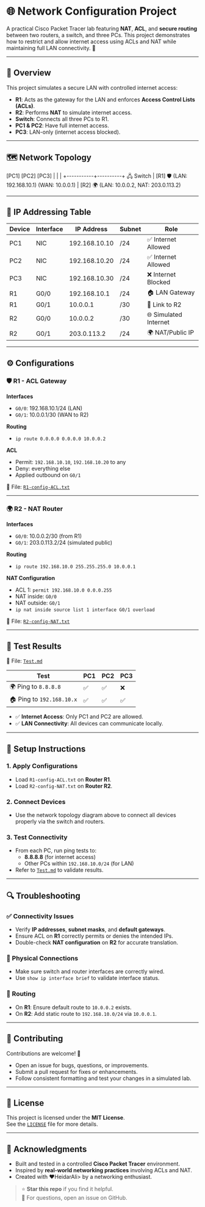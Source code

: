 # 🌐 Network Configuration Project

A practical Cisco Packet Tracer lab featuring **NAT**, **ACL**, and **secure routing** between two routers, a switch, and three PCs. This project demonstrates how to restrict and allow internet access using ACLs and NAT while maintaining full LAN connectivity. 🔐

---

## 📌 Overview

This project simulates a secure LAN with controlled internet access:

- **R1**: Acts as the gateway for the LAN and enforces **Access Control Lists (ACLs)**.
- **R2**: Performs **NAT** to simulate internet access.
- **Switch**: Connects all three PCs to R1.
- **PC1 & PC2**: Have full internet access.
- **PC3**: LAN-only (internet access blocked).

---

## 🗺️ Network Topology

[PC1]      [PC2]      [PC3]
   |          |          |
  +-----------+----------+
         🖧 Switch
             |
          [R1] 🛡️
 (LAN: 192.168.10.1)
 (WAN: 10.0.0.1)
             |
          [R2] 🌍
(LAN: 10.0.0.2, NAT: 203.0.113.2)


---

## 📍 IP Addressing Table

| Device | Interface | IP Address     | Subnet | Role                  |
|--------|-----------|----------------|--------|-----------------------|
| PC1    | NIC       | 192.168.10.10  | /24    | ✅ Internet Allowed    |
| PC2    | NIC       | 192.168.10.20  | /24    | ✅ Internet Allowed    |
| PC3    | NIC       | 192.168.10.30  | /24    | ❌ Internet Blocked    |
| R1     | G0/0      | 192.168.10.1   | /24    | 🏠 LAN Gateway         |
| R1     | G0/1      | 10.0.0.1       | /30    | 🔗 Link to R2          |
| R2     | G0/0      | 10.0.0.2       | /30    | 🌐 Simulated Internet  |
| R2     | G0/1      | 203.0.113.2    | /24    | 🌍 NAT/Public IP       |

---

## ⚙️ Configurations

### 🛡️ R1 - ACL Gateway

**Interfaces**  
- `G0/0`: 192.168.10.1/24 (LAN)  
- `G0/1`: 10.0.0.1/30 (WAN to R2)

**Routing**  
- `ip route 0.0.0.0 0.0.0.0 10.0.0.2`

**ACL**  
- Permit: `192.168.10.10`, `192.168.10.20` to any  
- Deny: everything else  
- Applied outbound on `G0/1`

📄 File: [`R1-config-ACL.txt`](R1-config-ACL.txt)

---

### 🌍 R2 - NAT Router

**Interfaces**  
- `G0/0`: 10.0.0.2/30 (from R1)  
- `G0/1`: 203.0.113.2/24 (simulated public)

**Routing**  
- `ip route 192.168.10.0 255.255.255.0 10.0.0.1`

**NAT Configuration**  
- ACL 1: `permit 192.168.10.0 0.0.0.255`  
- NAT inside: `G0/0`  
- NAT outside: `G0/1`  
- `ip nat inside source list 1 interface G0/1 overload`

📄 File: [`R2-config-NAT.txt`](R2-config-NAT.txt)

---

## 🧪 Test Results

📄 File: [`Test.md`](Test.md)

| Test                          | PC1 | PC2 | PC3 |
|------------------------------|-----|-----|-----|
| 🌍 Ping to `8.8.8.8`         | ✅  | ✅  | ❌  |
| 🏠 Ping to `192.168.10.x`    | ✅  | ✅  | ✅  |

- ✅ **Internet Access**: Only PC1 and PC2 are allowed.  
- ✅ **LAN Connectivity**: All devices can communicate locally.

---
## 📝 Setup Instructions

### 1. Apply Configurations

- Load `R1-config-ACL.txt` on **Router R1**.
- Load `R2-config-NAT.txt` on **Router R2**.

### 2. Connect Devices

- Use the network topology diagram above to connect all devices properly via the switch and routers.

### 3. Test Connectivity

- From each PC, run ping tests to:
  - **8.8.8.8** (for internet access)
  - Other PCs within `192.168.10.0/24` (for LAN)
- Refer to [`Test.md`](Test.md) to validate results.

---

## 🔍 Troubleshooting

### ✅ Connectivity Issues

- Verify **IP addresses**, **subnet masks**, and **default gateways**.
- Ensure ACL on **R1** correctly permits or denies the intended IPs.
- Double-check **NAT configuration** on **R2** for accurate translation.

### 🔌 Physical Connections

- Make sure switch and router interfaces are correctly wired.
- Use `show ip interface brief` to validate interface status.

### 📡 Routing

- On **R1**: Ensure default route to `10.0.0.2` exists.
- On **R2**: Add static route to `192.168.10.0/24` via `10.0.0.1`.

---

## 🤝 Contributing

Contributions are welcome! 🙌

- Open an issue for bugs, questions, or improvements.
- Submit a pull request for fixes or enhancements.
- Follow consistent formatting and test your changes in a simulated lab.

---

## 📜 License

This project is licensed under the **MIT License**.  
See the [`LICENSE`](LICENSE) file for more details.

---

## 🌟 Acknowledgments

- Built and tested in a controlled **Cisco Packet Tracer** environment.
- Inspired by **real-world networking practices** involving ACLs and NAT.
- Created with ❤️HeidarAli>  by a networking enthusiast.

> ⭐ **Star this repo** if you find it helpful.  
> 📧 For questions, open an issue on GitHub.


